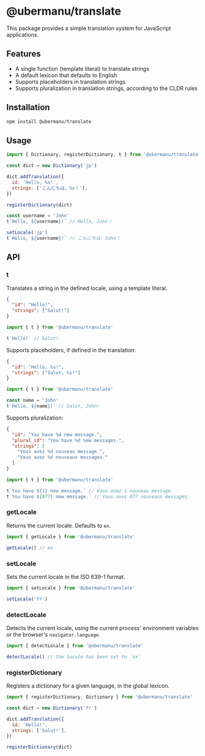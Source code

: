 # @ubermanu/translate

This package provides a simple translation system for JavaScript applications.

## Features

- A single function (template literal) to translate strings
- A default lexicon that defaults to English
- Supports placeholders in translation strings
- Supports pluralization in translation strings, according to the CLDR rules

## Installation

```bash
npm install @ubermanu/translate
```

## Usage

```javascript
import { Dictionary, registerDictionary, t } from '@ubermanu/translate'

const dict = new Dictionary('jp')

dict.addTranslation({
  id: 'Hello, %s!',
  strings: ['こんにちは、%s！'],
})

registerDictionary(dict)

const username = 'John'
t`Hello, ${username}!` // Hello, John！

setLocale('jp')
t`Hello, ${username}!` // こんにちは、John！
```

## API

### t

Translates a string in the defined locale, using a template literal.

```json
{
  "id": "Hello!",
  "strings": ["Salut!"]
}
```

```javascript
import { t } from '@ubermanu/translate'

t`Hello!` // Salut!
```

Supports placeholders, if defined in the translation:

```json
{
  "id": "Hello, %s!",
  "strings": ["Salut, %s!"]
}
```

```javascript
import { t } from '@ubermanu/translate'

const name = 'John'
t`Hello, ${name}!` // Salut, John!
```

Supports pluralization:

```json
{
  "id": "You have %d new message.",
  "plural_id": "You have %d new messages.",
  "strings": [
    "Vous avez %d nouveau message.",
    "Vous avez %d nouveaux messages."
  ]
}
```

```javascript
import { t } from '@ubermanu/translate'

t`You have ${1} new message.` // Vous avez 1 nouveau message.
t`You have ${877} new message.` // Vous avez 877 nouveaux messages.
```

### getLocale

Returns the current locale. Defaults to `en`.

```javascript
import { getLocale } from '@ubermanu/translate'

getLocale() // en
```

### setLocale

Sets the current locale in the ISO 639-1 format.

```javascript
import { setLocale } from '@ubermanu/translate'

setLocale('fr')
```

### detectLocale

Detects the current locale, using the current process' environment variables or the browser's `navigator.language`.

```javascript
import { detectLocale } from '@ubermanu/translate'

detectLocale() // the locale has been set to `xx`
```

### registerDictionary

Registers a dictionary for a given language, in the global lexicon.

```javascript
import { registerDictionary, Dictionary } from '@ubermanu/translate'

const dict = new Dictionary('fr')

dict.addTranslation({
  id: 'Hello!',
  strings: ['Salut!'],
})

registerDictionary(dict)
```
